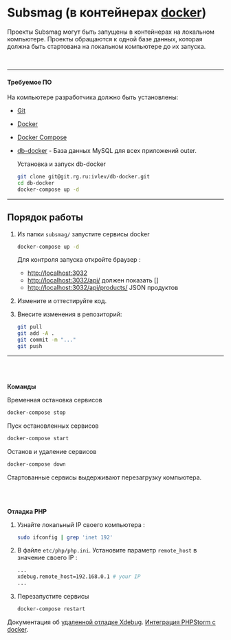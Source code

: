 Subsmag  (в контейнерах [docker](https://www.docker.com/))
==============

Проекты Subsmag могут быть запущены в контейнерах на локальном компьютере.
Проекты обращаются к одной базе данных, которая должна быть стартована на локальном компьютере до их запуска.

<br>

----------------------------------------------------

#### Требуемое ПО
На компьютере разработчика должно быть установлены:
* [Git](https://git-scm.com/downloads)
* [Docker](https://docs.docker.com/engine/installation/)
* [Docker Compose](https://docs.docker.com/compose/install/)
* [db-docker](https://git.rg.ru/ivlev/db-docker) - База данных MySQL для всех приложений outer.

    Установка и запуск db-docker

    ```sh
    git clone git@git.rg.ru:ivlev/db-docker.git
    cd db-docker
    docker-compose up -d
    ```

--------------------------------------------------

## Порядок работы 

1. Из папки `subsmag/` запустите сервисы docker

    ```sh
    docker-compose up -d
    ```
    Для контроля запуска откройте браузер :

    * [http://localhost:3032](http://localhost:3032/)
    * [http://localhost:3032/api/](http://localhost:3032/api/)  должен показать []
    * [http://localhost:3032/api/products/](http://localhost:3032/api/products/)  JSON продуктов
    <!-- * [http://localhost:3032/subs/](http://localhost:3032/subs/) Фронтэнд. -->


2. Измените и оттестируйте код.
3. Внесите изменения в репозиторий:
    ```sh
    git pull
    git add -A .
    git commit -m "..."
    git push
    ```
---------------------






<br>
<br>

**Команды**

Временная остановка сервисов 

```sh
docker-compose stop
```

Пуск остановленных сервисов

```sh
docker-compose start
```

Останов и удаление сервисов

```sh
docker-compose down
```

Стартованные сервисы выдерживают перезагрузку компьютера.

<br>
<br>


**Oтладка PHP**



1. Узнайте локальный IP своего компьютера :

    ```sh
    sudo ifconfig | grep 'inet 192'
    ```

2. В файле  `etc/php/php.ini`. Установите параметр
 `remote_host` в значение своего IP :

    ```sh
    ...
    xdebug.remote_host=192.168.0.1 # your IP
    ...
    ```
3. Перезапустите сервисы
   ```sh
   docker-compose restart
   ```

Документация об  [удаленной отладке Xdebug](https://xdebug.org/docs/remote). 
[Интеграция PHPStorm с docker](https://github.com/nanoninja/docker-nginx-php-mysql/blob/master/doc/phpstorm-macosx.md).


